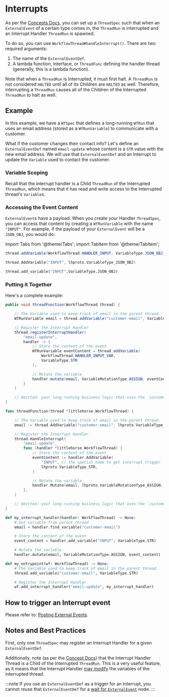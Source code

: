 # Interrupts

As per the [Concepts Docs](../../04-concepts/04-external-events.md#interrupts), you can set up a `ThreadSpec` such that when an `ExternalEvent` of a certain type comes in, the `ThreadRun` is interrupted and an Interrupt Handler `ThreadRun` is spawned.

To do so, you can use `WorkflowThread#handleInterrupt()`. There are two required arguments:

1. The name of the `ExternalEventDef`.
2. A lambda function, interface, or `ThreadFunc` defining the handler thread (generally, this is a lambda function).

Note that when a `ThreadRun` is Interrupted, it must first halt. A `ThreadRun` is not considered `HALTED` until all of its Children are `HALTED` as well. Therefore, interrupting a `ThreadRun` causes all of the Children of the Interrupted `ThreadRun` to halt as well.

## Example

In this example, we have a `WfSpec` that defines a long-running `WfRun` that uses an email address (stored as a `WfRunVariable`) to communicate with a customer.

What if the customer changes their contact info? Let's define an `ExternalEventDef` named `email-update` whose content is a `STR` value with the new email address. We will use that `ExternalEventDef` and an Interrupt to update the `Variable` used to contact the customer.

### Variable Scoping

Recall that the interrupt handler is a Child `ThreadRun` of the Interrupted `ThreadRun`, which means that it has read and write access to the Interrupted thread's `Variable`s.

### Accessing the Event Content

`ExternalEvent`s have a payload. When you create your Handler `ThreadSpec`, you can access that content by creating a `WfRunVariable` with the name `"INPUT"`. For example, if the payload of your `ExternalEvent` will be a `JSON_OBJ`, you would do:

import Tabs from '@theme/Tabs';
import TabItem from '@theme/TabItem';

<Tabs>
  <TabItem value="java" label="Java" default>

```java
thread.addVariable(WorkflowThread.HANDLER_INPUT, VariableType.JSON_OBJ);
```

  </TabItem>
  <TabItem value="go" label="Go">

```go
thread.AddVariable("INPUT", lhproto.VariableType_JSON_OBJ)
```
  </TabItem>
  <TabItem value="python" label="Python">

```python
thread.add_variable("INPUT",VariableType.JSON_OBJ)
```
  </TabItem>
</Tabs>


### Putting it Together

Here's a complete example:

<Tabs>
  <TabItem value="java" label="Java" default>

```java
public void threadFunction(WorkflowThread thread) {

    // The Variable used to keep track of email in the parent thread.
    WfRunVariable email = thread.addVariable("customer-email", VariableType.STR);

    // Register the Interrupt Handler
    thread.registerInterruptHandler(
        "email-update",
        handler -> {
            // Store the content of the event
            WfRunVariable eventContent = thread.addVariable(
                WorkflowThread.HANDLER_INPUT_VAR,
                VariableType.STR
            );

            // Mutate the variable
            handler.mutate(email, VariableMutationType.ASSIGN, eventContent);
        }
    )

    // Omitted: your long-running business logic that uses the `customer-email` variable
}
```

  </TabItem>
  <TabItem value="go" label="Go">

```go
func threadFunction(thread *littlehorse.WorkflowThread) {

    // The Variable used to keep track of email in the parent thread.
    email := thread.AddVariable("customer-email", lhproto.VariableType_STR)

    // Register the Interrupt Handler
    thread.HandleInterrupt(
        "email-update",
        func (handler *littlehorse.WorkflowThread) {
            // Store the content of the event
            eventContent := handler.AddVariable(
                "INPUT", // the special name to get interrupt trigger
                lhproto.VariableType_STR,
            )

            // Mutate the variable
            handler.Mutate(email, lhproto.VariableMutationType_ASSIGN, eventContent)
        },
    )

    // Omitted: your long-running business logic that uses the `customer-email` variable
}
```

   </TabItem>
   <TabItem value="python" label="Python">

```python
def my_interrupt_handler(handler: WorkflowThread) -> None:
    # Get variable from parent thread
    email = handler.find_variable("customer-email")

    # Store the content of the event
    event_content = handler.add_variable("INPUT", VariableType.STR)

    # Mutate the variable
    handler.mutate(email, VariableMutationType.ASSIGN, event_content)

def my_entrypoint(wf: WorkflowThread) -> None:
    # The Variable used to keep track of email in the parent thread.
    thread.add_variable("customer-email", VariableType.STR)

    # Register the Interrupt Handler
    wf.add_interrupt_handler("email-update", my_interrupt_handler)
```

   </TabItem>
</Tabs>

## How to trigger an Interrupt event
Please refer to: [Posting External Events](../09-grpc/15-posting-external-events.md).

## Notes and Best Practices

First, only one `ThreadSpec` may register an Interrupt Handler for a given `ExternalEventDef`.

Additionally, note (as per the [Concept Docs](../../04-concepts/04-external-events.md#interrupts)) that the Interrupt Handler Thread is a Child of the Interrupted `ThreadRun`. This is a very useful feature, as it means that the Interrupt Handler [may modify](../../04-concepts/01-workflows.md#variable-scoping) the variables of the interrupted thread.

:::note
If you use an `ExternalEventDef` as a trigger for an Interrupt, you cannot reuse that `ExternalEventDef` for a [wait for `ExternalEvent`](./04-external-events.md) node.
:::